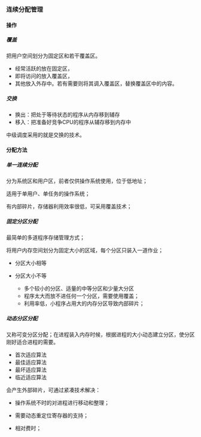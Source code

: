 ### 连续分配管理

#### 操作

##### 覆盖

把用户空间划分为固定区和若干覆盖区。

- 经常活跃的放在固定区，
- 即将访问的放入覆盖区，
- 其他放入外存中。若有需要则将其调入覆盖区，替换覆盖区中的内容。



##### 交换

- 换出：把处于等待状态的程序从内存移到辅存
- 移入：把准备好竞争CPU的程序从辅存移到内存中

中级调度采用的就是交换的技术。



#### 分配方法

##### 单一连续分配

分为系统区和用户区，前者仅供操作系统使用，位于低地址；

适用于单用户、单任务的操作系统；

有内部碎片，存储器利用效率很低，可采用覆盖技术；



##### 固定分区分配

最简单的多道程序存储管理方式；

将用户内存空间划分为固定大小的区域，每个分区只装入一道作业；

- 分区大小相等

- 分区大小不等

    - 多个较小的分区、适量的中等分区和少量大分区
    - 程序太大而放不进任何一个分区，需要使用覆盖；
    - 利用率低，小程序占用大的内存分区导致内部碎片；

    

##### 动态分区分配

又称可变分区分配；在进程装入内存时候，根据进程的大小动态建立分区，使分区刚好适合进程的需要。

- 首次适应算法
- 最佳适应算法
- 最坏适应算法
- 临近适应算法



会产生外部碎片，可通过紧凑技术解决：

- 操作系统不时的对进程进行移动和整理；

- 需要动态重定位寄存器的支持；
- 相对费时；